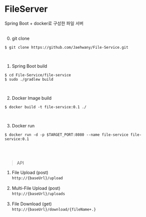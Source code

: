 # FileServer

Spring Boot + docker로 구성한 파일 서버
<br><br>

0. git clone

```
$ git clone https://github.com/Jaehwany/File-Service.git
```
<br>

1. Spring Boot build

```
$ cd File-Service/file-service
$ sudo ./gradlew build
```
<br>

2. Docker Image build

```
$ docker build -t file-service:0.1 ./
```
<br>


3. Docker run

```
$ docker run -d -p $TARGET_PORT:8080 --name file-service file-service:0.1
```
<br>

<br>

> API<br>
1. File Upload (post)<br>
```http://{baseUrl}/upload``` <br><br>
2. Multi-File Upload (post)<br> ```http://{baseUrl}/uploads``` <br><br>
3. File Download (get)<br>```http://{baseUrl}/download/{fileName+.}```
